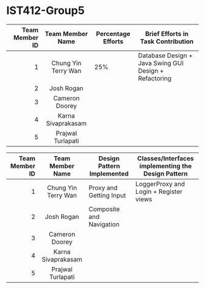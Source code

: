 # IST412-Group5
Team Member ID |    Team Member Name    | Percentage Efforts | Brief Efforts in Task Contribution
---:|:----------------------:|--------------------| --- |
1 |  Chung Yin Terry Wan   | 25% | Database Design + Java Swing GUI Design + Refactoring          
2 |       Josh Rogan       |     |       
3 |     Cameron Doorey     |     |
4 |   Karna Sivaprakasam   |     |
5 |   Prajwal Turlapati    |     |

Team Member ID |  Team Member Name   | Design Pattern Implemented | Classes/Interfaces implementing the Design Pattern                    
---:|:-------------------:|----------------------------|-------------------------------------------------------|
1 | Chung Yin Terry Wan | Proxy and Getting Input    | LoggerProxy and Login + Register views
2 |     Josh Rogan      | Composite and Navigation   |
3 |   Cameron Doorey    |                            |
4 | Karna Sivaprakasam  |                            |
5 |  Prajwal Turlapati  |                            |
